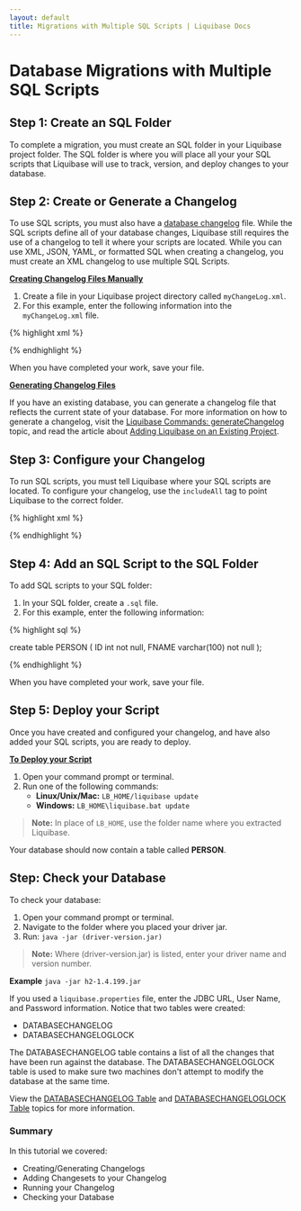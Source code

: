 ```yaml
---
layout: default
title: Migrations with Multiple SQL Scripts | Liquibase Docs
---
```

# Database Migrations with Multiple SQL Scripts

## Step 1: Create an SQL Folder
To complete a migration, you must create an SQL folder in your Liquibase project folder. The SQL folder is where you will place all your your SQL scripts that Liquibase will use to track, version, and deploy changes to your database.

## Step 2: Create or Generate a Changelog
To use SQL scripts, you must also have a [database changelog](/documentation/databasechangelog.html) file. While the SQL scripts define all of your database changes, Liquibase still requires the use of a changelog to tell it where your scripts are located. While you can use XML, JSON, YAML, or formatted SQL when creating a changelog, you must create an XML changelog to use multiple SQL Scripts.

**<u>Creating Changelog Files Manually</u>**
1. Create a file in your Liquibase project directory called `myChangeLog.xml`.
2. For this example, enter the following information into the `myChangeLog.xml` file.

{% highlight xml %}

<?xml version="1.0" encoding="UTF-8"?>
<databaseChangeLog
    xmlns="http://www.liquibase.org/xml/ns/dbchangelog"
    xmlns:xsi="http://www.w3.org/2001/XMLSchema-instance"
    xsi:schemaLocation="http://www.liquibase.org/xml/ns/dbchangelog
            http://www.liquibase.org/xml/ns/dbchangelog/dbchangelog-3.8.xsd">
</databaseChangeLog>

{% endhighlight %}

When you have completed your work, save your file.

**<u>Generating Changelog Files</u>**

If you have an existing database, you can generate a changelog file that reflects the current state of your database. 
For more information on how to generate a changelog, visit the [Liquibase Commands: generateChangelog](/documentation/generating_changelogs.html) topic, and read the article about [Adding Liquibase on an Existing Project](/documentation/existing_project.html).

## Step 3: Configure your Changelog
To run SQL scripts, you must tell Liquibase where your SQL scripts are located. To configure your changelog, use the `includeAll` tag to point Liquibase to the correct folder.

{% highlight xml %}

<?xml version="1.0" encoding="UTF-8"?>
<databaseChangeLog
    xmlns="http://www.liquibase.org/xml/ns/dbchangelog"
    xmlns:xsi="http://www.w3.org/2001/XMLSchema-instance"
    xsi:schemaLocation="http://www.liquibase.org/xml/ns/dbchangelog
            http://www.liquibase.org/xml/ns/dbchangelog/dbchangelog-3.8.xsd">
    <includeAll path="sql"/>
</databaseChangeLog>

{% endhighlight %}

## Step 4: Add an SQL Script to the SQL Folder
To add SQL scripts to your SQL folder:
1. In your SQL folder, create a `.sql` file.
2. For this example, enter the following information:

{% highlight sql %}

create table PERSON (
    ID int not null,
    FNAME varchar(100) not null
);

{% endhighlight %}

When you have completed your work, save your file.

## Step 5: Deploy your Script
Once you have created and configured your changelog, and have also added your SQL scripts, you are ready to deploy.

**<u>To Deploy your Script</u>**
1. Open your command prompt or terminal. 
2. Run one of the following commands:
    - **Linux/Unix/Mac:** `LB_HOME/liquibase update`
    - **Windows:** `LB_HOME\liquibase.bat update`

> **Note:** In place of `LB_HOME`, use the folder name where you extracted Liquibase.

Your database should now contain a table called **PERSON**.

## Step: Check your Database
To check your database:
1. Open your command prompt or terminal.
2. Navigate to the folder where you placed your driver jar.
3. Run: `java -jar (driver-version.jar)`

>**Note:** Where (driver-version.jar) is listed, enter your driver name and version number. 

**Example** `java -jar h2-1.4.199.jar`

If you used a `liquibase.properties` file, enter the JDBC URL, User Name, and Password information. Notice that two tables were created:
- DATABASECHANGELOG
- DATABASECHANGELOGLOCK

The DATABASECHANGELOG table contains a list of all the changes that have been run against the database. The DATABASECHANGELOGLOCK table is used to make sure two machines don't attempt to modify the database at the same time.

View the [DATABASECHANGELOG Table](/documentation/databasechangelog_table.html) and [DATABASECHANGELOGLOCK Table](/documentation/databasechangeloglock_table.html) topics for more information.

### Summary
In this tutorial we covered:
- Creating/Generating Changelogs
- Adding Changesets to your Changelog
- Running your Changelog
- Checking your Database